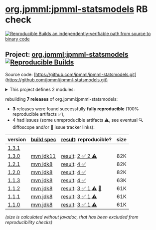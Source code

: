 [org.jpmml:jpmml-statsmodels](https://central.sonatype.com/artifact/org.jpmml/jpmml-statsmodels/versions) RB check
=======

[![Reproducible Builds](https://reproducible-builds.org/images/logos/rb.svg) an independently-verifiable path from source to binary code](https://reproducible-builds.org/)

## Project: [org.jpmml:jpmml-statsmodels](https://central.sonatype.com/artifact/org.jpmml/jpmml-statsmodels/versions) [![Reproducible Builds](https://img.shields.io/endpoint?url=https://raw.githubusercontent.com/jvm-repo-rebuild/reproducible-central/master/content/org/jpmml/jpmml-statsmodels/badge.json)](https://github.com/jvm-repo-rebuild/reproducible-central/blob/master/content/org/jpmml/jpmml-statsmodels/README.md)

Source code: [https://github.com/jpmml/jpmml-statsmodels.git](https://github.com/jpmml/jpmml-statsmodels.git)

<details><summary>This project defines 2 modules:</summary>

* [org.jpmml:jpmml-statsmodels](https://central.sonatype.com/artifact/org.jpmml/jpmml-statsmodels/overview)
* [org.jpmml:pmml-statsmodels](https://central.sonatype.com/artifact/org.jpmml/pmml-statsmodels/overview)
</details>

rebuilding **7 releases** of org.jpmml:jpmml-statsmodels:
- **3** releases were found successfully **fully reproducible** (100% reproducible artifacts :white_check_mark:),
- 4 had issues (some unreproducible artifacts :warning:, see eventual :mag: diffoscope and/or :memo: issue tracker links):

| version | [build spec](/BUILDSPEC.md) | [result](https://reproducible-builds.org/docs/jvm/): reproducible? | size |
| -- | --------- | ------ | -- |
| [1.3.1](https://central.sonatype.com/artifact/org.jpmml/jpmml-statsmodels/1.3.1/pom) | | | |
| [1.3.0](https://central.sonatype.com/artifact/org.jpmml/jpmml-statsmodels/1.3.0/pom) | [mvn jdk11](jpmml-statsmodels-1.3.0.buildspec) | [result](jpmml-statsmodels-1.3.0.buildinfo): [2 :white_check_mark:  2 :warning:](jpmml-statsmodels-1.3.0.buildcompare) | 82K |
| [1.2.1](https://central.sonatype.com/artifact/org.jpmml/jpmml-statsmodels/1.2.1/pom) | [mvn jdk8](jpmml-statsmodels-1.2.1.buildspec) | [result](jpmml-statsmodels-1.2.1.buildinfo): [4 :white_check_mark: ](jpmml-statsmodels-1.2.1.buildcompare) | 82K |
| [1.2.0](https://central.sonatype.com/artifact/org.jpmml/jpmml-statsmodels/1.2.0/pom) | [mvn jdk8](jpmml-statsmodels-1.2.0.buildspec) | [result](jpmml-statsmodels-1.2.0.buildinfo): [4 :white_check_mark: ](jpmml-statsmodels-1.2.0.buildcompare) | 82K |
| [1.1.3](https://central.sonatype.com/artifact/org.jpmml/jpmml-statsmodels/1.1.3/pom) | [mvn jdk8](jpmml-statsmodels-1.1.3.buildspec) | [result](jpmml-statsmodels-1.1.3.buildinfo): [4 :white_check_mark: ](jpmml-statsmodels-1.1.3.buildcompare) | 63K |
| [1.1.2](https://central.sonatype.com/artifact/org.jpmml/jpmml-statsmodels/1.1.2/pom) | [mvn jdk8](jpmml-statsmodels-1.1.2.buildspec) | [result](jpmml-statsmodels-1.1.2.buildinfo): [3 :white_check_mark:  1 :warning:](jpmml-statsmodels-1.1.2.buildcompare) [:memo:](https://github.com/jpmml/jpmml-statsmodels/pull/4) | 61K |
| [1.1.1](https://central.sonatype.com/artifact/org.jpmml/jpmml-statsmodels/1.1.1/pom) | [mvn jdk8](jpmml-statsmodels-1.1.1.buildspec) | [result](jpmml-statsmodels-1.1.1.buildinfo): [3 :white_check_mark:  1 :warning:](jpmml-statsmodels-1.1.1.buildcompare) | 61K |
| [1.1.0](https://central.sonatype.com/artifact/org.jpmml/jpmml-statsmodels/1.1.0/pom) | [mvn jdk8](jpmml-statsmodels-1.1.0.buildspec) | [result](jpmml-statsmodels-1.1.0.buildinfo): [3 :white_check_mark:  1 :warning:](jpmml-statsmodels-1.1.0.buildcompare) | 61K |

<i>(size is calculated without javadoc, that has been excluded from reproducibility checks)</i>
